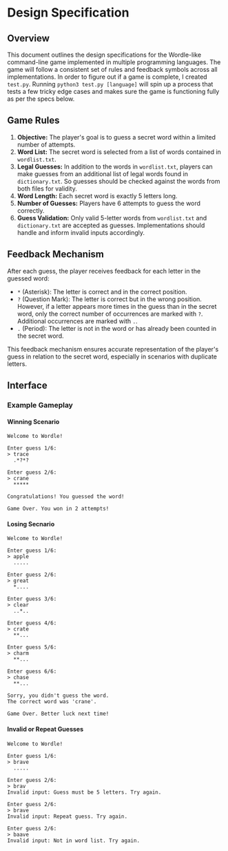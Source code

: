# Design Specification

## Overview

This document outlines the design specifications for the Wordle-like command-line game implemented in multiple programming languages. The game will follow a consistent set of rules and feedback symbols across all implementations. In order to figure out if a game is complete, I created `test.py`. Running `python3 test.py [language]` will spin up a process that tests a few tricky edge cases and makes sure the game is functioning fully as per the specs below. 

## Game Rules

1. **Objective:** The player's goal is to guess a secret word within a limited number of attempts.
2. **Word List:** The secret word is selected from a list of words contained in `wordlist.txt`.
3. **Legal Guesses:** In addition to the words in `wordlist.txt`, players can make guesses from an additional list of legal words found in `dictionary.txt`. So guesses should be checked against the words from both files for validity. 
4. **Word Length:** Each secret word is exactly 5 letters long.
5. **Number of Guesses:** Players have 6 attempts to guess the word correctly.
6. **Guess Validation:** Only valid 5-letter words from `wordlist.txt` and `dictionary.txt` are accepted as guesses. Implementations should handle and inform invalid inputs accordingly.

## Feedback Mechanism

After each guess, the player receives feedback for each letter in the guessed word:

- `*` (Asterisk): The letter is correct and in the correct position.
- `?` (Question Mark): The letter is correct but in the wrong position. However, if a letter appears more times in the guess than in the secret word, only the correct number of occurrences are marked with `?`. Additional occurrences are marked with `.`.
- `.` (Period): The letter is not in the word or has already been counted in the secret word.

This feedback mechanism ensures accurate representation of the player's guess in relation to the secret word, especially in scenarios with duplicate letters. 

## Interface

### Example Gameplay

#### Winning Scenario

```plaintext
Welcome to Wordle!

Enter guess 1/6:
> trace
  .*?*?

Enter guess 2/6:
> crane
  *****

Congratulations! You guessed the word!

Game Over. You won in 2 attempts!
```

#### Losing Secnario

```plaintext
Welcome to Wordle!

Enter guess 1/6:
> apple
  .....

Enter guess 2/6:
> great
  *....

Enter guess 3/6:
> clear
  ..*..

Enter guess 4/6:
> crate
  **...

Enter guess 5/6:
> charm
  **...

Enter guess 6/6:
> chase
  **...

Sorry, you didn't guess the word.
The correct word was 'crane'.

Game Over. Better luck next time!
```

#### Invalid or Repeat Guesses

```plaintext
Welcome to Wordle!

Enter guess 1/6:
> brave
  .....

Enter guess 2/6:
> brav
Invalid input: Guess must be 5 letters. Try again.

Enter guess 2/6:
> brave
Invalid input: Repeat guess. Try again.

Enter guess 2/6:
> baave
Invalid input: Not in word list. Try again.
```